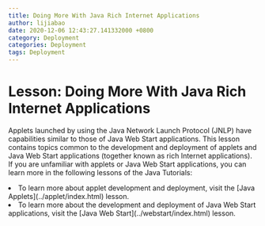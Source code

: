```yaml
---
title: Doing More With Java Rich Internet Applications
author: lijiabao
date: 2020-12-06 12:43:27.141332000 +0800
category: Deployment
categories: Deployment
tags: Deployment
---
```


# Lesson: Doing More With Java Rich Internet Applications

Applets launched by using the Java Network Launch Protocol (JNLP) have capabilities similar to those of Java Web Start applications. This lesson contains topics common to the development and deployment of applets and Java Web Start applications (together known as rich Internet applications). If you are unfamiliar with applets or Java Web Start applications, you can learn more in the following lessons of the Java Tutorials:

<li>To learn more about applet development and deployment, visit the 
[Java Applets](../applet/index.html) lesson.</li>
<li>To learn more about the development and deployment of Java Web Start applications, visit the 
[Java Web Start](../webstart/index.html) lesson.</li>
